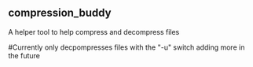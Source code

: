 ## compression_buddy
A helper tool to help compress and decompress files

#Currently only decpompresses files with the "-u" switch adding more in the future
